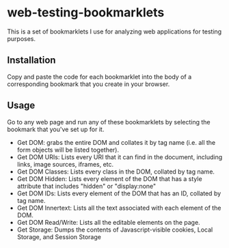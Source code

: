 # web-testing-bookmarklets
This is a set of bookmarklets I use for analyzing web applications for testing purposes.

## Installation

Copy and paste the code for each bookmarklet into the body of a corresponding bookmark that you create in your browser.

## Usage

Go to any web page and run any of these bookmarklets by selecting the bookmark that you've set up for it.

- Get DOM: grabs the entire DOM and collates it by tag name (i.e. all the form objects will be listed together).
- Get DOM URIs: Lists every URI that it can find in the document, including links, image sources, iframes, etc.
- Get DOM Classes: Lists every class in the DOM, collated by tag name.
- Get DOM Hidden: Lists every element of the DOM that has a style attribute that includes "hidden" or "display:none"
- Get DOM IDs: Lists every element of the DOM that has an ID, collated by tag name.
- Get DOM Innertext: Lists all the text associated with each element of the DOM.
- Get DOM Read/Write: Lists all the editable elements on the page.
- Get Storage: Dumps the contents of Javascript-visible cookies, Local Storage, and Session Storage

